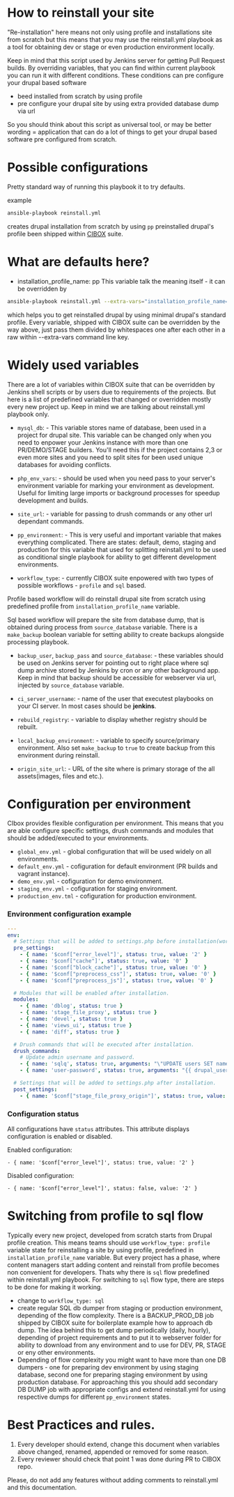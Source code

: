 How to reinstall your site
=====

"Re-installation" here means not only using profile and installations site from scratch
but this means that you may use the reinstall.yml playbook as a tool for obtaining
dev or stage or even production environment locally.

Keep in mind that this script used by Jenkins server for getting Pull Request builds.
By overriding variables, that you can find within current playbook you can run it
with different conditions. These conditions can pre configure your drupal based software
- beed installed from scratch by using profile
- pre configure your drupal site by using extra provided database dump via url

So you should think about this script as universal tool, or may be better wording = application
that can do a lot of things to get your drupal based software pre configured from scratch.

Possible configurations
=====

Pretty standard way of running this playbook it to try defaults.

example
```sh
ansible-playbook reinstall.yml
```
creates drupal installation from scratch by using ```pp``` preinstalled drupal's profile
been shipped within [CIBOX](https://github.com/propeoplemd/cibox) suite.

What are defaults here?
=====

- installation_profile_name: pp
This variable talk the meaning itself - it can be overridden by
```sh
ansible-playbook reinstall.yml --extra-vars="installation_profile_name=minimal"
```
which helps you to get reinstalled drupal by using minimal drupal's standard profile.
Every variable, shipped with CIBOX suite can be overridden by the way above, just pass
them divided by whitespaces one after each other in a raw within --extra-vars command line key.

Widely used variables
=====

There are a lot of variables within CIBOX suite that can be overridden by Jenkins shell scripts
or by users due to requirements of the projects.
But here is a list of predefined variables that changed or overridden mostly every new project up.
Keep in mind we are talking about reinstall.yml playbook only.

- ```mysql_db```: - This variable stores name of database, been used in a project for drupal site.
 This variable can be changed only when you need to enpower your Jenkins instance with more than
 one PR/DEMO/STAGE builders. You'll need this if the project contains 2,3 or even more sites and
 you need to split sites for been used unique databases for avoiding conflicts.
 
- ```php_env_vars```: - should be used when you need pass to your server's environment variable for
 marking your environment as development. Useful for limiting large imports or background processes
 for speedup development and builds.

- ```site_url```: - variable for passing to drush commands or any other url dependant commands.

- ```pp_environment```: - This is very useful and important variable that makes everything complicated.
 There are states: default, demo, staging and production for this variable that used for splitting
 reinstall.yml to be used as conditional single playbook for ability to get different development
 environments.

- ```workflow_type```: - currently CIBOX suite enpowered with two types of possible workflows - ```profile```
 and ```sql``` based. 
 
 Profile based workflow will do reinstall drupal site from scratch using predefined
 profile from ```installation_profile_name``` variable. 
 
 Sql based workflow will prepare the site from database dump, that is obtained during process from 
 ```source_database``` variable. There is a ```make_backup``` boolean variable for setting ability to
 create backups alongside processing playbook.
 
- ```backup_user```, ```backup_pass``` and ```source_database```: - these variables should be used on Jenkins server for
pointing out to right place where sql dump archive stored by Jenkins by cron or any other background app.
 Keep in mind that backup should be accessible for webserver via url, injected by ```source_database```
 variable.
 
 - ```ci_server_username```: - name of the user that executest playbooks on your CI server. In most cases should be **jenkins**.

 - ```rebuild_registry```: - variable to display whether registry should be rebuilt.

 - ```local_backup_environment```: - variable to specify source/primary environment. Also set ```make_backup``` to ```true``` to create backup from this environment during reinstall.

 - ```origin_site_url```: - URL of the site where is primary storage of the all assets(images, files and etc.).

Configuration per environment
=====
CIbox provides flexible configuration per environment. This means that you are able configure specific settings, drush commands and modules that should be added/executed to your environments.

- ```global_env.yml``` - global configuration that will be used widely on all environments.
- ```default_env.yml``` - cofiguration for default environment (PR builds and vagrant instance).
- ```demo_env.yml``` - cofiguration for demo environment.
- ```staging_env.yml``` - cofiguration for staging environment.
- ```production_env.tml``` - cofiguration for production environment.

### Environment configuration example

```yml
---
env:
  # Settings that will be added to settings.php before installation(works only for "SQL workflow").
  pre_settings:
    - { name: '$conf["error_level"]', status: true, value: '2' }
    - { name: '$conf["cache"]', status: true, value: '0' }
    - { name: '$conf["block_cache"]', status: true, value: '0' }
    - { name: '$conf["preprocess_css"]', status: true, value: '0' }
    - { name: '$conf["preprocess_js"]', status: true, value: '0' }

  # Modules that will be enabled after installation.
  modules:
    - { name: 'dblog', status: true }
    - { name: 'stage_file_proxy', status: true }
    - { name: 'devel', status: true }
    - { name: 'views_ui', status: true }
    - { name: 'diff', status: true }

  # Drush commands that will be executed after installation.
  drush_commands:
    # Update admin username and password.
    - { name: 'sqlq', status: true, arguments: "\"UPDATE users SET name='{{ drupal_user }}' WHERE uid=1\"" }
    - { name: 'user-password', status: true, arguments: "{{ drupal_user }} --password={{ drupal_pass }}" }

  # Settings that will be added to settings.php after installation.
  post_settings:
    - { name: '$conf["stage_file_proxy_origin"]', status: true, value: "{{ origin_site_url }}" }

```

### Configuration status

All configurations have ```status``` attributes. This attribute displays configuration is enabled or disabled.

Enabled configuration:

```
- { name: '$conf["error_level"]', status: true, value: '2' }
```

Disabled configuration:

```
- { name: '$conf["error_level"]', status: false, value: '2' }
```

Switching from profile to sql flow
=====

Typically every new project, developed from scratch starts from Drupal profile creation.
This means teams should use ```workflow_type: profile``` variable state for reinstalling a site by
using profile, predefined in ```installation_profile_name``` variable.
But every project has a phase, where content managers start adding content and reinstall from profile
becomes non convenient for developers. Thats why there is ```sql``` flow predefined within reinstall.yml
playbook.
For switching to ```sql``` flow type, there are steps to be done for making it working.
- change to ```workflow_type: sql```
- create regular SQL db dumper from staging or production environment, depending of the flow complexity.
 There is a BACKUP_PROD_DB job shipped by CIBOX suite for boilerplate example how to approach db dump.
 The idea behind this to get dump periodically (daily, hourly), depending of project requirements and
 to put it to webserver folder for ability to download from any environment and to use for DEV, PR, STAGE
 or eny other environments.
- Depending of flow complexity you might want to have more than one DB dumpers - one for preparing dev
 environment by using staging database, second one for preparing staging environment by using production
 database. For approaching this you should add secondary DB DUMP job with appropriate configs and extend
 reinstall.yml for using respective dumps for different ```pp_environment``` states. 

 
Best Practices and rules.
====

1. Every developer should extend, change this document when variables above changed, renamed, appended or 
removed for some reason.
2. Every reviewer should check that point 1 was done during PR to CIBOX repo.

Please, do not add any features without adding comments to reinstall.yml and this documentation.